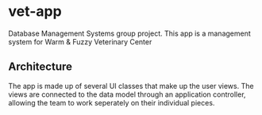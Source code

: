 # vet-app
Database Management Systems group project. This app is a management system for Warm &amp; Fuzzy Veterinary Center

## Architecture
The app is made up of several UI classes that make up the user views. The views are connected to the data model through an application controller, allowing the team to work seperately on their individual pieces.